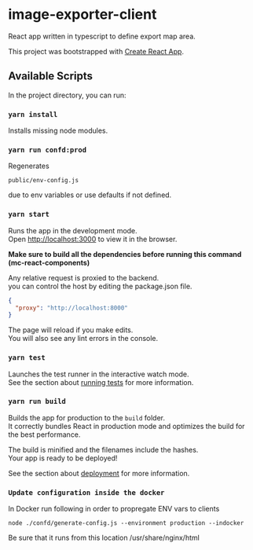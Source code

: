 # image-exporter-client

React app written in typescript to define export map area.<br/>

This project was bootstrapped with [Create React App](https://github.com/facebook/create-react-app).

## Available Scripts

In the project directory, you can run:

### `yarn install`

Installs missing node modules.

### `yarn run confd:prod`

Regenerates

```
public/env-config.js
```

due to env variables or use defaults if not defined.<br />

### `yarn start`

Runs the app in the development mode.<br />
Open [http://localhost:3000](http://localhost:3000) to view it in the browser.

**Make sure to build all the dependencies before running this command (mc-react-components)**

Any relative request is proxied to the backend.<br/>
you can control the host by editing the package.json file.

```json
{
  "proxy": "http://localhost:8000"
}
```

The page will reload if you make edits.<br />
You will also see any lint errors in the console.

### `yarn test`

Launches the test runner in the interactive watch mode.<br />
See the section about [running tests](https://facebook.github.io/create-react-app/docs/running-tests) for more information.

### `yarn run build`

Builds the app for production to the `build` folder.<br />
It correctly bundles React in production mode and optimizes the build for the best performance.

The build is minified and the filenames include the hashes.<br />
Your app is ready to be deployed!

See the section about [deployment](https://facebook.github.io/create-react-app/docs/deployment) for more information.

### `Update configuration inside the docker`

In Docker run following in order to propregate ENV vars to clients

```
node ./confd/generate-config.js --environment production --indocker
```

Be sure that it runs from this location /usr/share/nginx/html
